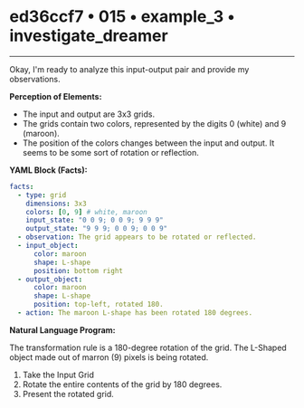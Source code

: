 # ed36ccf7 • 015 • example_3 • investigate_dreamer

---
Okay, I'm ready to analyze this input-output pair and provide my observations.

**Perception of Elements:**

*   The input and output are 3x3 grids.
*   The grids contain two colors, represented by the digits 0 (white) and 9 (maroon).
*   The position of the colors changes between the input and output. It seems to be some sort of rotation or reflection.

**YAML Block (Facts):**



```yaml
facts:
  - type: grid
    dimensions: 3x3
    colors: [0, 9] # white, maroon
    input_state: "0 0 9; 0 0 9; 9 9 9"
    output_state: "9 9 9; 0 0 9; 0 0 9"
  - observation: The grid appears to be rotated or reflected.
  - input_object:
      color: maroon
      shape: L-shape
      position: bottom right
  - output_object:
      color: maroon
      shape: L-shape
      position: top-left, rotated 180.
  - action: The maroon L-shape has been rotated 180 degrees.
```



**Natural Language Program:**

The transformation rule is a 180-degree rotation of the grid. The L-Shaped object made out of marron (9) pixels is being rotated.

1.  Take the Input Grid
2.  Rotate the entire contents of the grid by 180 degrees.
3.  Present the rotated grid.

